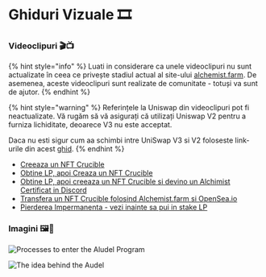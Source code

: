 # Ghiduri Vizuale 🎞

### **Videoclipuri 🎬📺**

{% hint style="info" %}
Luati in considerare ca unele videoclipuri nu sunt actualizate în ceea ce privește stadiul actual al site-ului [alchemist.farm](https://alchemist.farm). De asemenea, aceste videoclipuri sunt realizate de comunitate - totuși va sunt de ajutor.
{% endhint %}

{% hint style="warning" %}
Referințele la Uniswap din videoclipuri pot fi neactualizate. Vă rugăm să vă asigurați că utilizați Uniswap V2 pentru a furniza lichiditate, deoarece V3 nu este acceptat.

Daca nu esti sigur cum aa schimbi intre UniSwap V3 si V2 foloseste link-urile din acest [ghid]().
{% endhint %}

* [Creeaza un NFT Crucible](https://www.youtube.com/watch?v=Rl9Rf-3Sp-8)
* [Obtine LP, apoi Creaza un NFT Crucible](https://www.youtube.com/watch?v=Ga1qcQ6x3as)
* [Obtine LP, apoi creeaza un NFT Crucible si devino un Alchimist Certificat in Discord](https://www.youtube.com/watch?v=k7MO1QpqCds)
* [Transfera un NFT Crucible folosind Alchemist.farm si OpenSea.io](https://www.youtube.com/watch?v=i2MCYimelBM)
* [Pierderea Impermanenta - vezi inainte sa pui in stake LP](https://www.youtube.com/watch?v=8XJ1MSTEuU0)

### **Imagini 🖼🎨**

![Processes to enter the Aludel Program](https://i.imgur.com/7sK0Jr2.png)

![The idea behind the Audel](https://i.imgur.com/sutIhed.png)



